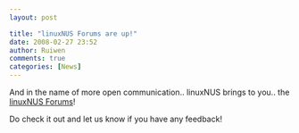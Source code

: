 ```yaml
---
layout: post

title: "linuxNUS Forums are up!"
date: 2008-02-27 23:52
author: Ruiwen
comments: true
categories: [News]
---
```

And in the name of more open communication.. linuxNUS brings to you.. the <a href="http://opensource.nus.edu.sg/forums/">linuxNUS Forums</a>!

Do check it out and let us know if you have any feedback!
